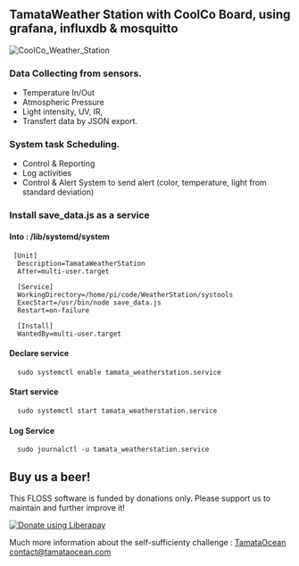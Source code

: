 ## TamataWeather Station with CoolCo Board, using grafana, influxdb & mosquitto 

![CoolCo_Weather_Station](https://user-images.githubusercontent.com/25310798/71003236-0b726c00-20e1-11ea-80fb-34e6f4bc5d11.jpg)

### Data Collecting from sensors.
- Temperature In/Out  
- Atmospheric Pressure  
- Light intensity, UV, IR, 
- Transfert data by JSON export.  

### System task Scheduling.
- Control & Reporting
- Log activities
- Control & Alert System to send alert (color, temperature, light from standard deviation) 

### Install save_data.js as a service
#### Into : /lib/systemd/system 
     [Unit]
      Description=TamataWeatherStation
      After=multi-user.target

      [Service]
      WorkingDirectory=/home/pi/code/WeatherStation/systools
      ExecStart=/usr/bin/node save_data.js
      Restart=on-failure

      [Install]
      WantedBy=multi-user.target

#### Declare service  
      sudo systemctl enable tamata_weatherstation.service  

#### Start service  
      sudo systemctl start tamata_weatherstation.service  

#### Log Service
      sudo journalctl -u tamata_weatherstation.service 

## Buy us a beer!

This FLOSS software is funded by donations only. Please support us to maintain and further improve it!

<a href="https://liberapay.com/TamataOcean/donate"><img alt="Donate using Liberapay" src="https://liberapay.com/assets/widgets/donate.svg"></a>


Much more information about the self-sufficienty challenge : [TamataOcean](http://tamataocean.com)  
[contact@tamataocean.com](mailto:contact@tamataocean.com)
  

